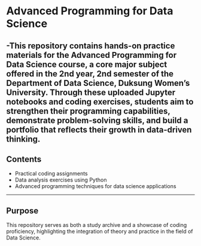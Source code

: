 # Advanced Programming for Data Science
-This repository contains hands-on practice materials for the **Advanced Programming for Data Science** course,
a core major subject offered in the **2nd year, 2nd semester of the Department of Data Science, Duksung Women’s University**.
Through these uploaded Jupyter notebooks and coding exercises, students aim to strengthen their programming capabilities,
demonstrate problem-solving skills, and build a portfolio that reflects their growth in data-driven thinking.
---
## Contents
- Practical coding assignments
- Data analysis exercises using Python
- Advanced programming techniques for data science applications
---
## Purpose
This repository serves as both a study archive and a showcase of coding proficiency,
highlighting the integration of theory and practice in the field of Data Science.
